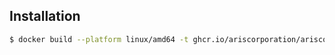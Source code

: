 ## Installation

```bash
$ docker build --platform linux/amd64 -t ghcr.io/ariscorporation/ariscorp-ytdl-api:latest .
```